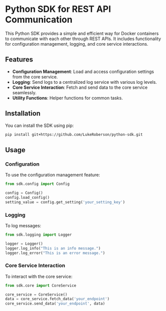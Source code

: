 # Python SDK for REST API Communication

This Python SDK provides a simple and efficient way for Docker containers to communicate with each other through REST APIs. It includes functionality for configuration management, logging, and core service interactions.

## Features

- **Configuration Management**: Load and access configuration settings from the core service.
- **Logging**: Send logs to a centralized log service with various log levels.
- **Core Service Interaction**: Fetch and send data to the core service seamlessly.
- **Utility Functions**: Helper functions for common tasks.

## Installation

You can install the SDK using pip:

```bash
pip install git+https://github.com/LukeRoberson/python-sdk.git
```


## Usage

### Configuration

To use the configuration management feature:

```python
from sdk.config import Config

config = Config()
config.load_config()
setting_value = config.get_setting('your_setting_key')
```

### Logging

To log messages:

```python
from sdk.logging import Logger

logger = Logger()
logger.log_info("This is an info message.")
logger.log_error("This is an error message.")
```

### Core Service Interaction

To interact with the core service:

```python
from sdk.core import CoreService

core_service = CoreService()
data = core_service.fetch_data('your_endpoint')
core_service.send_data('your_endpoint', data)
```
